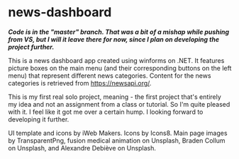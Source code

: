 # news-dashboard

***Code is in the "master" branch. That was a bit of a mishap while pushing from VS, but I will it leave there for now, since I plan on developing the project further.***

This is a news dashboard app created using winforms on .NET. It features picture boxes on the main menu (and their corresponding buttons on the left menu) that represent different news categories. Content for the news categories is retrieved from https://newsapi.org/.

This is my first real solo project, meaning - the first project that's entirely my idea and not an assignment from a class or tutorial. So I'm quite pleased with it. I feel like it got me over a certain hump. I looking forward to developing it further.

UI template and icons by iWeb Makers.
Icons by Icons8.
Main page images by TransparentPng, fusion medical animation on Unsplash, Braden Collum on Unsplash, and Alexandre Debiève on Unsplash.
